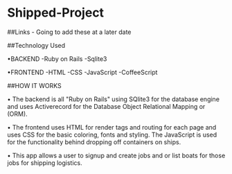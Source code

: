 

# Shipped-Project

##Links 
	- Going to add these at a later date

##Technology Used

•BACKEND 
	-Ruby on Rails -Sqlite3

•FRONTEND 
	-HTML -CSS -JavaScript -CoffeeScript

##HOW IT WORKS


• The backend is all "Ruby on Rails" using SQlite3 for the database engine and uses Activerecord for the Database Object Relational Mapping or (ORM).


• The frontend uses HTML for render tags and routing for each page and uses CSS for the basic coloring, fonts and styling. The JavaScript is used for the functionality behind dropping off containers on ships.


• This app allows a user to signup and create jobs and or list boats for those jobs for shipping logistics.



